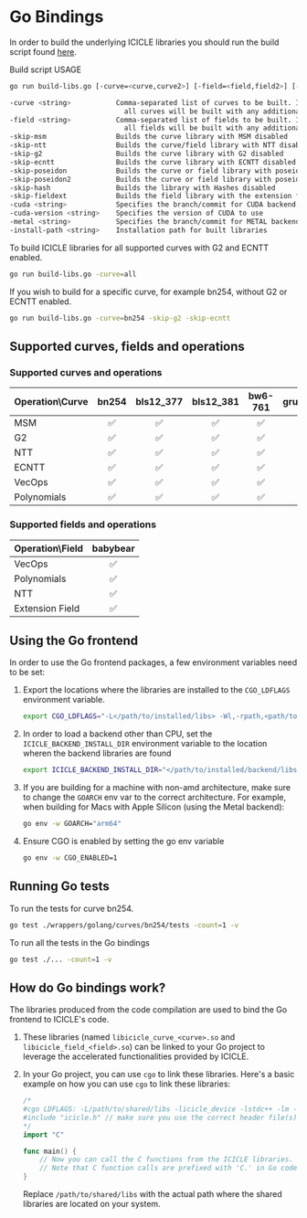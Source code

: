 # Go Bindings

In order to build the underlying ICICLE libraries you should run the build script found [here](./internal/build-libs.go).

Build script USAGE

```sh
go run build-libs.go [-curve=<curve,curve2>] [-field=<field,field2>] [-hash=<hash>] [-cuda_version=<version>] [-skip_msm] [-skip_ntt] [-skip_g2] [-skip_ecntt] [-skip_fieldext]

-curve <string>           Comma-separated list of curves to be built. If "all" is supplied,
                            all curves will be built with any additional curve options.
-field <string>           Comma-separated list of fields to be built. If "all" is supplied,
                            all fields will be built with any additional field options
-skip-msm                 Builds the curve library with MSM disabled
-skip-ntt                 Builds the curve/field library with NTT disabled
-skip-g2                  Builds the curve library with G2 disabled
-skip-ecntt               Builds the curve library with ECNTT disabled
-skip-poseidon            Builds the curve or field library with poseidon hashing disabled
-skip-poseidon2           Builds the curve or field library with poseidon2 hashing disabled
-skip-hash                Builds the library with Hashes disabled
-skip-fieldext            Builds the field library with the extension field disabled
-cuda <string>            Specifies the branch/commit for CUDA backend, or "local"
-cuda-version <string>    Specifies the version of CUDA to use
-metal <string>           Specifies the branch/commit for METAL backend, or "local"
-install-path <string>    Installation path for built libraries
```

To build ICICLE libraries for all supported curves with G2 and ECNTT enabled.

```sh
go run build-libs.go -curve=all
```

If you wish to build for a specific curve, for example bn254, without G2 or ECNTT enabled.

```sh
go run build-libs.go -curve=bn254 -skip-g2 -skip-ecntt
```

## Supported curves, fields and operations

### Supported curves and operations

| Operation\Curve | bn254 | bls12_377 | bls12_381 | bw6-761 | grumpkin |
| --- | :---: | :---: | :---: | :---: | :---: |
| MSM | ✅ | ✅ | ✅ | ✅ | ✅ |
| G2  | ✅ | ✅ | ✅ | ✅ | ❌ |
| NTT | ✅ | ✅ | ✅ | ✅ | ❌ |
| ECNTT | ✅ | ✅ | ✅ | ✅ | ❌ |
| VecOps | ✅ | ✅ | ✅ | ✅ | ✅ |
| Polynomials | ✅ | ✅ | ✅ | ✅ | ❌ |

### Supported fields and operations

| Operation\Field | babybear |
| --- | :---: |
| VecOps | ✅ |
| Polynomials | ✅ |
| NTT | ✅ |
| Extension Field | ✅ |

## Using the Go frontend

In order to use the Go frontend packages, a few environment variables need to be set:

1. Export the locations where the libraries are installed to the `CGO_LDFLAGS` environment variable.

    ```bash
    export CGO_LDFLAGS="-L</path/to/installed/libs> -Wl,-rpath,<path/to/installed/libs>"
    ```

2. In order to load a backend other than CPU, set the `ICICLE_BACKEND_INSTALL_DIR` environment variable to the location wheren the backend libraries are found

    ```bash
    export ICICLE_BACKEND_INSTALL_DIR="</path/to/installed/backend/libs>"
    ```

3. If you are building for a machine with non-amd architecture, make sure to change the `GOARCH` env var to the correct architecture. For example, when building for Macs with Apple Silicon (using the Metal backend):

    ```bash
    go env -w GOARCH="arm64"
    ```

4. Ensure CGO is enabled by setting the go env variable

   ```bash
   go env -w CGO_ENABLED=1
   ```

## Running Go tests

To run the tests for curve bn254.

```sh
go test ./wrappers/golang/curves/bn254/tests -count=1 -v
```

To run all the tests in the Go bindings

```sh
go test ./... -count=1 -v
```

## How do Go bindings work?

The libraries produced from the code compilation are used to bind the Go frontend to ICICLE's code.

1. These libraries (named `libicicle_curve_<curve>.so` and `libicicle_field_<field>.so`) can be linked to your Go project to leverage the accelerated functionalities provided by ICICLE.

2. In your Go project, you can use `cgo` to link these libraries. Here's a basic example on how you can use `cgo` to link these libraries:

    ```go
    /*
    #cgo LDFLAGS: -L/path/to/shared/libs -licicle_device -lstdc++ -lm -Wl,-rpath=/path/to/shared/libs
    #include "icicle.h" // make sure you use the correct header file(s)
    */
    import "C"

    func main() {
        // Now you can call the C functions from the ICICLE libraries.
        // Note that C function calls are prefixed with 'C.' in Go code.
    }
    ```

    Replace `/path/to/shared/libs` with the actual path where the shared libraries are located on your system.
